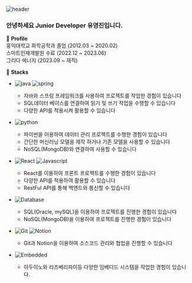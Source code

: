 ![header](https://capsule-render.vercel.app/api?type=rounded&color=timeGradient&text=Welcome%20to%20유영진%20GitHub%20👋&animation=twinkling&fontSize=40&fontAlignY=50&fontAlign=50&height=180)

  

### 안녕하세요 Junior Developer 유영진입니다.


  
👋 **Profile**  
홍익대학교 화학공학과 졸업 (2012.03 ~ 2020.02)  
스마트인재개발원 수료 (2022.12 ~ 2023.06)  
그리다 에너지 (2023.09 ~ 재직)  


  

🔆 **Stacks**
- ![java](https://img.shields.io/badge/-Java-yellow?logo=eclipseide) ![spring](https://img.shields.io/badge/-Spring-brown?logo=spring)
    - 자바와 스프링 프레임워크를 사용하여 프로젝트를 작업한 경험이 있습니다
    - SQL데이터 베이스를 연결하여 읽기 및 쓰기 작업을 수행할 수 있습니다
    - 다양한 API를 적용시켜 활용할 수 있습니다
      
- ![python](https://img.shields.io/badge/-Python-black?logo=python)
    - 파이썬을 이용하여 데이터 관리 프로젝트를 수행한 경험이 있습니다
    - 간단한 머신러닝 모델을 제작 하거나 기존 모델을 사용할 수 있습니다
    - NoSQL(MongoDB)와 연결하여 사용할 수 있습니다
      
- ![React](https://img.shields.io/badge/-React-blue?logo=react) ![Javascript](https://img.shields.io/badge/-Javascript-gray?logo=javascript)
    - React를 이용하여 프론트 프로젝트를 수행한 경험이 있습니다
    - 다양한 API를 적용하여 활용할 수 있습니다
    - RestFul API를 통해 백엔드와 통신할 수 있습니다
      
- ![Database](https://img.shields.io/badge/-Database-purple?logo=oracle)
    - SQL(Oracle, mySQL)을 이용하여 프로젝트를 진행한 경험이 있습니다
    - NoSQL(MongoDB)을 이용하여 프로젝트를 진행한 경험이 있습니다
      
- ![Git](https://img.shields.io/badge/-Git-black?logo=git) ![Notion](https://img.shields.io/badge/-Notion-black?logo=notion)
    - Git과 Notion을 이용하여 소스코드 관리와 협업을 진행할 수 있습니다
      
- ![Embedded](https://img.shields.io/badge/-Embedded-green?logo=raspberrypi)
    - 아두이노와 라즈베리파이등 다양한 임베디드 시스템을 작업한 경험이 있습니다.


